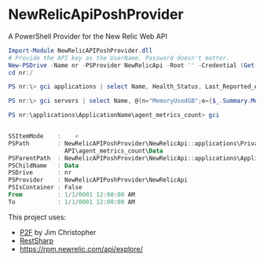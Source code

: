 NewRelicApiPoshProvider
=======================

A PowerShell Provider for the New Relic Web API

```powershell
Import-Module NewRelicAPIPoshProvider.dll
# Provide the API key as the UserName. Password doesn't matter.
New-PSDrive -Name nr -PSProvider NewRelicApi -Root '' -Credential (Get-Credential)
cd nr:/
```

```powershell
PS nr:\> gci applications | select Name, Health_Status, Last_Reported_At
```

```powershell
PS nr:\> gci servers | select Name, @{n="MemoryUsedGB";e={$_.Summary.Memory_Used/1GB}}, @{n="FullestDiskGB";e={$_.Summary.Fullest_Disk_Free/1gb}}, Last_Reported_At
```

```powershell
PS nr:\applications\ApplicationName\agent_metrics_count> gci


SSItemMode    :    <
PSPath        : NewRelicAPIPoshProvider\NewRelicApi::applications\Private
                API\agent_metrics_count\Data
PSParentPath  : NewRelicAPIPoshProvider\NewRelicApi::applications\ApplicationName\agent_metrics_count
PSChildName   : Data
PSDrive       : nr
PSProvider    : NewRelicAPIPoshProvider\NewRelicApi
PSIsContainer : False
From          : 1/1/0001 12:00:00 AM
To            : 1/1/0001 12:00:00 AM
```

This project uses:

 * [P2F](https://github.com/beefarino/p2f "PowerShell Provider Framework") by Jim Christopher
 * [RestSharp](https://github.com/restsharp/RestSharp "RestSharp")
 * https://rpm.newrelic.com/api/explore/
